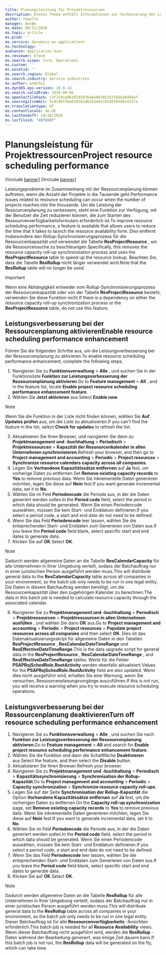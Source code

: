 ```yaml
---
title: Planungsleistung für Projektressourcen
description: Dieses Thema enthält Informationen zur Verbesserung der Leistung der Ressourcenplanung für eine große Anzahl von Projekten.
author: Yowelle
manager: AnnBe
ms.date: 08/31/2020
ms.topic: article
ms.prod: ''
ms.service: dynamics-ax-applications
ms.technology: ''
audience: Application User
ms.reviewer: kfend
ms.search.scope: Core, Operations
ms.custom: ''
ms.assetid: ''
ms.search.region: Global
ms.search.industry: Service industries
ms.author: andchoi
ms.dyn365.ops.version: 10.0.14
ms.search.validFrom: 2020-09-01
ms.openlocfilehash: c3f219ce0635545976a6a4639233f166e18468af
ms.sourcegitcommit: 5c4c9bf3ba018562d6cb3443c01d550489c415fa
ms.translationtype: HT
ms.contentlocale: de-DE
ms.lasthandoff: 10/16/2020
ms.locfileid: "4076507"
---
```

# <a name="project-resource-scheduling-performance"></a><span data-ttu-id="32c58-103">Planungsleistung für Projektressourcen</span><span class="sxs-lookup"><span data-stu-id="32c58-103">Project resource scheduling performance</span></span>

[!include [banner](../includes/banner.md)]
[!include [banner](../includes/preview-banner.md)]


<span data-ttu-id="32c58-104">Leistungsprobleme im Zusammenhang mit der Ressourcenplanung können auftreten, wenn die Anzahl der Projekte in die Tausende geht.</span><span class="sxs-lookup"><span data-stu-id="32c58-104">Performance issues related to resource scheduling can occur when the number of projects reaches into the thousands.</span></span> <span data-ttu-id="32c58-105">Um die Leistung der Ressourcenplanung zu verbessern, steht eine Funktion zur Verfügung, mit der Benutzer die Zeit reduzieren können, die zum Starten des Ressourcenverfügbarkeitsformulars erforderlich ist.</span><span class="sxs-lookup"><span data-stu-id="32c58-105">To improve resource scheduling performance, a feature is available that allows users to reduce the time that it takes to launch the resource availability form.</span></span> <span data-ttu-id="32c58-106">Dies entfernt insbesondere den Rollup-Synchronisierungsprozess für die Ressourcenkapazität und verwendet die Tabelle **ResProjectResource** , um die Ressourcensuche zu beschleunigen.</span><span class="sxs-lookup"><span data-stu-id="32c58-106">Specifically, this removes the resource capacity roll-up synchronization process and uses the **ResProjectResource** table to speed up the resource lookup.</span></span> <span data-ttu-id="32c58-107">Beachten Sie, dass die Tabelle **ResRollup** nicht länger verwendet wird.</span><span class="sxs-lookup"><span data-stu-id="32c58-107">Note that the **ResRollup** table will no longer be used.</span></span>

> [!IMPORTANT]
> <span data-ttu-id="32c58-108">Wenn eine Abhängigkeit entweder vom Rollup-Synchronisierungsprozess der Ressourcenkapazität oder von der Tabelle **ResProjectResource** besteht, verwenden Sie diese Funktion nicht.</span><span class="sxs-lookup"><span data-stu-id="32c58-108">If there is a dependency on either the resource capacity roll-up synchronization process or the **ResProjectResource** table, do not use this feature.</span></span>

## <a name="enable-resource-scheduling-performance-enhancement"></a><span data-ttu-id="32c58-109">Leistungsverbesserung bei der Ressourcenplanung aktivieren</span><span class="sxs-lookup"><span data-stu-id="32c58-109">Enable resource scheduling performance enhancement</span></span>
<span data-ttu-id="32c58-110">Führen Sie die folgenden Schritte aus, um die Leistungsverbesserung bei der Ressourcenplanung zu aktivieren.</span><span class="sxs-lookup"><span data-stu-id="32c58-110">To enable resource scheduling performance enhancement, complete the following steps.</span></span>

1. <span data-ttu-id="32c58-111">Navigieren Sie zu **Funktionsverwaltung** > **Alle** , und suchen Sie in der Funktionsliste **Funktion zur Leistungsverbesserung der Ressourcenplanung aktivieren**.</span><span class="sxs-lookup"><span data-stu-id="32c58-111">Go to **Feature management** > **All** , and in the feature list, locate **Enable project resource scheduling performance enhancement feature**.</span></span>
2. <span data-ttu-id="32c58-112">Wählen Sie **Jetzt aktivieren** aus.</span><span class="sxs-lookup"><span data-stu-id="32c58-112">Select **Enable now**.</span></span>

> [!NOTE]
> <span data-ttu-id="32c58-113">Wenn Sie die Funktion in der Liste nicht finden können, wählen Sie **Auf Updates prüfen** aus, um die Liste zu aktualisieren.</span><span class="sxs-lookup"><span data-stu-id="32c58-113">If you can't find the feature in the list, select **Check for updates** to refresh the list.</span></span>

3. <span data-ttu-id="32c58-114">Aktualisieren Sie Ihren Browser, und navigieren Sie dann zu **Projektmanagement und -buchhaltung** > **Periodisch** > **Projektressourcen** > **Kapazität der Ressourcenkalender in allen Unternehmen synchronisieren**.</span><span class="sxs-lookup"><span data-stu-id="32c58-114">Refresh your browser, and then go to **Project management and accounting** > **Periodic** > **Project resources** > **Synchronize resource calendars capacity across all companies**.</span></span>
4. <span data-ttu-id="32c58-115">Legen Sie **Vorhandene Kapazitätssätze entfernen** auf **Ja** fest, um vorherige Daten zu entfernen.</span><span class="sxs-lookup"><span data-stu-id="32c58-115">Set **Remove existing capacity records** to **Yes** to remove previous data.</span></span> <span data-ttu-id="32c58-116">Wenn Sie inkrementelle Daten generieren möchten, legen Sie diese auf **Nein** fest.</span><span class="sxs-lookup"><span data-stu-id="32c58-116">If you want generate incremental data, set it to **No**.</span></span>
5. <span data-ttu-id="32c58-117">Wählen Sie im Feld **Periodencode** die Periode aus, in der die Daten generiert werden sollen.</span><span class="sxs-lookup"><span data-stu-id="32c58-117">In the **Period code** field, select the period in which data should be generated.</span></span> <span data-ttu-id="32c58-118">Wenn Sie einen Periodencode auswählen, müssen Sie kein Start- und Enddatum definieren.</span><span class="sxs-lookup"><span data-stu-id="32c58-118">If you select a period code, a start and end date do not need to be defined.</span></span>
6. <span data-ttu-id="32c58-119">Wenn Sie das Feld **Periodencode** leer lassen, wählen Sie die entsprechenden Start- und Enddaten zum Generieren von Daten aus.</span><span class="sxs-lookup"><span data-stu-id="32c58-119">If you leave the **Period code** field blank, select specific start and end dates to generate data.</span></span>
7. <span data-ttu-id="32c58-120">Klicken Sie auf **OK**.</span><span class="sxs-lookup"><span data-stu-id="32c58-120">Select **OK**.</span></span>

 > [!NOTE]
 > <span data-ttu-id="32c58-121">Dadurch werden allgemeine Daten an die Tabelle **ResCalendarCapacity** für alle Unternehmen in Ihrer Umgebung verteilt, sodass der Batchauftrag nur in einer juristischen Person ausgeführt werden muss.</span><span class="sxs-lookup"><span data-stu-id="32c58-121">This will distribute general data to the **ResCalendarCapacity** table across all companies in your environment, so the batch job only needs to be run in one legal entity.</span></span> <span data-ttu-id="32c58-122">Die Daten in diesem Batchauftrag werden benötigt, um die Ressourcenkapazität über den zugehörigen Kalender zu berechnen.</span><span class="sxs-lookup"><span data-stu-id="32c58-122">The data in this batch job is needed to calculate resource capacity through the associated calendar.</span></span>

8. <span data-ttu-id="32c58-123">Navigieren Sie zu **Projektmanagement und -buchhaltung** > **Periodisch** > **Projektressourcen** > **Projektressourcen in allen Unternehmen ausfüllen** , und wählen Sie dann **OK** aus.</span><span class="sxs-lookup"><span data-stu-id="32c58-123">Go to **Project management and accounting** > **Periodic** > **Project resources** > **Populate project resources across all companies** and then select **OK**.</span></span> <span data-ttu-id="32c58-124">Dies ist das Datenaktualisierungsskript für allgemeine Daten in den Tabellen **ResProjectResource** , **ResCalendarDateTimeRange** und **ResEffectiveDateTimeRange**.</span><span class="sxs-lookup"><span data-stu-id="32c58-124">This is the data upgrade script for general data in the **ResProjectResource** , **ResCalendarDateTimeRange** , and **ResEffectiveDateTimeRange** tables.</span></span> <span data-ttu-id="32c58-125">Werte für die Felder **PSAPRojSchedRole.RootActivity** werden ebenfalls aktualisiert.</span><span class="sxs-lookup"><span data-stu-id="32c58-125">Values for the **PSAPRojSchedRole.RootActivity** field are also updated.</span></span> <span data-ttu-id="32c58-126">Wenn dies nicht ausgeführt wird, erhalten Sie eine Warnung, wenn Sie versuchen, Ressourcenplanungsvorgänge auszuführen.</span><span class="sxs-lookup"><span data-stu-id="32c58-126">If this is not run, you will receive a warning when you try to execute resource scheduling operations.</span></span>
 
## <a name="turn-off-resource-scheduling-performance-enhancement"></a><span data-ttu-id="32c58-127">Leistungsverbesserung bei der Ressourcenplanung deaktivieren</span><span class="sxs-lookup"><span data-stu-id="32c58-127">Turn off resource scheduling performance enhancement</span></span>

1. <span data-ttu-id="32c58-128">Navigieren Sie zu **Funktionsverwaltung** > **Alle** , und suchen Sie nach **Funktion zur Leistungsverbesserung der Ressourcenplanung aktivieren**.</span><span class="sxs-lookup"><span data-stu-id="32c58-128">Go to **Feature management** > **All**  and search for **Enable project resource scheduling performance enhancement feature**.</span></span>
2. <span data-ttu-id="32c58-129">Wählen Sie die Funktion und dann die Schaltfläche **Deaktivieren** aus.</span><span class="sxs-lookup"><span data-stu-id="32c58-129">Select the feature, and then select the **Disable** button.</span></span>
3. <span data-ttu-id="32c58-130">Aktualisieren Sie Ihren Browser.</span><span class="sxs-lookup"><span data-stu-id="32c58-130">Refresh your browser.</span></span>
4. <span data-ttu-id="32c58-131">Navigieren Sie zu **Projektmanagement und -buchhaltung** > **Periodisch** > **Kapazitätssynchronisierung** > **Synchronisation der Rollup-Kapazität**.</span><span class="sxs-lookup"><span data-stu-id="32c58-131">Go to **Project management and accounting** > **Periodic** > **Capacity synchronization** > **Synchronize resource capacity roll-ups**.</span></span>
5. <span data-ttu-id="32c58-132">Legen Sie auf der Seite **Synchronisation der Rollup-Kapazität** die Option **Vorhandene Kapazitätssätze entfernen** auf **Ja** fest, um die vorherigen Daten zu entfernen.</span><span class="sxs-lookup"><span data-stu-id="32c58-132">On the **Capacity roll-up synchronization** page, set **Remove existing capacity records** to **Yes** to remove previous data.</span></span> <span data-ttu-id="32c58-133">Wenn Sie inkrementelle Daten generieren möchten, legen Sie diese auf **Nein** fest.</span><span class="sxs-lookup"><span data-stu-id="32c58-133">If you want to generate incremental data, set it to **No**.</span></span>
6. <span data-ttu-id="32c58-134">Wählen Sie im Feld **Periodencode** die Periode aus, in der die Daten generiert werden sollen.</span><span class="sxs-lookup"><span data-stu-id="32c58-134">In the **Period code** field, select the period in which data should be generated.</span></span> <span data-ttu-id="32c58-135">Wenn Sie einen Periodencode auswählen, müssen Sie kein Start- und Enddatum definieren.</span><span class="sxs-lookup"><span data-stu-id="32c58-135">If you select a period code, a start and end date do not need to be defined.</span></span>
7. <span data-ttu-id="32c58-136">Wenn Sie das Feld **Periodencode** leer lassen, wählen Sie die entsprechenden Start- und Enddaten zum Generieren von Daten aus.</span><span class="sxs-lookup"><span data-stu-id="32c58-136">If you leave the **Period code** field blank, select specific start and end dates to generate data.</span></span>
8. <span data-ttu-id="32c58-137">Klicken Sie auf **OK**.</span><span class="sxs-lookup"><span data-stu-id="32c58-137">Select **OK**.</span></span>

> [!NOTE]
> <span data-ttu-id="32c58-138">Dadurch werden allgemeine Daten an die Tabelle **ResRollup** für alle Unternehmen in Ihrer Umgebung verteilt, sodass der Batchauftrag nur in einer juristischen Person ausgeführt werden muss.</span><span class="sxs-lookup"><span data-stu-id="32c58-138">This will distribute general data to the **ResRollup** table across all companies in your environment, so the batch job only needs to be run in one legal entity.</span></span> <span data-ttu-id="32c58-139">Dieser Batchauftrag ist für alle **Ressourcenverfügbarkeits** -Ansichten erforderlich.</span><span class="sxs-lookup"><span data-stu-id="32c58-139">This batch job is needed for all **Resource Availability** views.</span></span> <span data-ttu-id="32c58-140">Wenn dieser Batchauftrag nicht ausgeführt wird, werden die **ResRollup** -Daten während der Bearbeitung generiert, was einige Zeit dauern kann.</span><span class="sxs-lookup"><span data-stu-id="32c58-140">If this batch job is not run, the **ResRollup** data will be generated on the fly, which can take time.</span></span>
